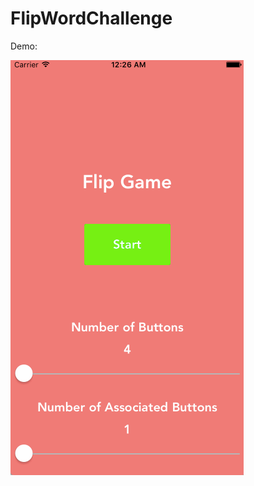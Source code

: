 # FlipWordChallenge

Demo:

![alt text](https://github.com/ryujimano/FlipWordChallenge/blob/master/FlipChallengeDemo.gif)

